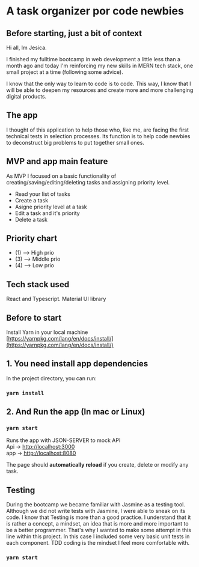 # A task organizer por code newbies

## Before starting, just a bit of context
Hi all, Im Jesica.

I finished my fulltime bootcamp in web development a little less than a month ago and today I'm reinforcing my new skills in MERN tech stack, one small project at a time (following some advice).

I know that the only way to learn to code is to code. This way, I know that I will be able to deepen my resources and create more and more challenging digital products.

## The app
I thought of this application to help those who, like me, are facing the first technical tests in selection processes.
Its function is to help code newbies to deconstruct big problems to put together small ones.

## MVP and app main feature
As MVP I focused on a basic functionality of creating/saving/editing/deleting tasks and assigning priority level.
- Read your list of tasks 
- Create a task
- Asigne priority level at a task 
- Edit a task and it's priority
- Delete a task

## Priority chart
- (1) --> High prio
- (3) --> Middle prio
- (4) --> Low prio

## Tech stack used
React and Typescript.
Material UI library

## Before to start
Install Yarn in your local machine [https://yarnpkg.com/lang/en/docs/install/](https://yarnpkg.com/lang/en/docs/install/)

## 1. You need install app dependencies
In the project directory, you can run:
### `yarn install`

## 2. And Run the app (In mac or Linux)
### `yarn start`

Runs the app with JSON-SERVER to mock API\
Api ->  [http://localhost:3000](http://localhost:3000)\
app ->  [http://localhost:8080](http://localhost:8080)

The page should **automatically reload** if you create, delete or modify any task.

## Testing
During the bootcamp we became familiar with Jasmine as a testing tool. Although we did not write tests with Jasmine, I were able to sneak on its code.
I know that Testing is more than a good practice. I understand that it is rather a concept, a mindset, an idea that is more and more important to be a better programmer.
That's why I wanted to make some attempt in this line within this project. In this case I included some very basic unit tests in each component.
TDD coding is the mindset I feel more comfortable with.

### `yarn start`
